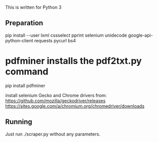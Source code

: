 This is written for Python 3

Preparation
-----------
pip install --user lxml cssselect pprint selenium unidecode google-api-python-client requests pycurl bs4

# pdfminer installs the pdf2txt.py command
pip install pdfminer

install selenium Gecko and Chrome drivers from:
https://github.com/mozilla/geckodriver/releases
https://sites.google.com/a/chromium.org/chromedriver/downloads

Running
-------
Just run ./scraper.py without any parameters.